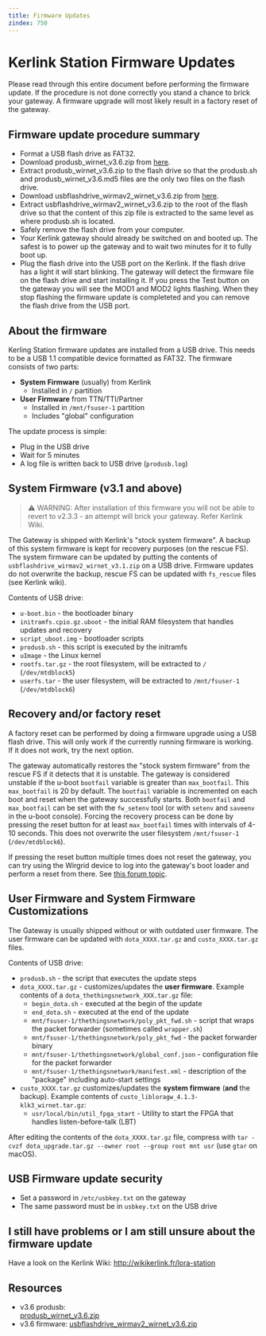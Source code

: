 ```yaml
---
title: Firmware Updates
zindex: 750
---
```


# Kerlink Station Firmware Updates

Please read through this entire document before performing the firmware update. If the procedure is not done correctly you stand a chance to brick your gateway. A firmware upgrade will most likely result in a factory reset of the gateway.

## Firmware update procedure summary

* Format a USB flash drive as FAT32.
* Download produsb_wirnet_v3.6.zip from [here](https://raw.githubusercontent.com/TheThingsNetwork/kerlink-station-firmware/master/dota/produsb_wirnet_v3.6.zip).
* Extract produsb_wirnet_v3.6.zip to the flash drive so that the produsb.sh and produsb_wirnet_v3.6.md5 files are the only two files on the flash drive.
* Download usbflashdrive_wirmav2_wirnet_v3.6.zip from [here](https://raw.githubusercontent.com/TheThingsNetwork/kerlink-station-firmware/master/dota/usbflashdrive_wirmav2_wirnet_v3.6.zip).
* Extract usbflashdrive_wirmav2_wirnet_v3.6.zip to the root of the flash drive so that the content of this zip file is extracted to the same level as where produsb.sh is located.
* Safely remove the flash drive from your computer.
* Your Kerlink gateway should already be switched on and booted up. The safest is to power up the gateway and to wait two minutes for it to fully boot up.
* Plug the flash drive into the USB port on the Kerlink. If the flash drive has a light it will start blinking. The gateway will detect the firmware file on the flash drive and start installing it. If you press the Test button on the gateway you will see the MOD1 and MOD2 lights flashing. When they stop flashing the firmware update is completeted and you can remove the flash drive from the USB port.

## About the firmware

Kerling Station firmware updates are installed from a USB drive. This needs to be a USB 1.1 compatible device formatted as FAT32.
The firmware consists of two parts:

- **System Firmware** (usually) from Kerlink
  - Installed in `/` partition
- **User Firmware** from TTN/TTI/Partner
  - Installed in `/mnt/fsuser-1` partition
  - Includes "global" configuration

The update process is simple:

- Plug in the USB drive
- Wait for 5 minutes
- A log file is written back to USB drive (`produsb.log`)

## System Firmware (v3.1 and above)

> ⚠️ WARNING: After installation of this firmware you will not be able to revert to v2.3.3 - an attempt will brick your gateway. Refer Kerlink Wiki.

The Gateway is shipped with Kerlink's "stock system firmware". A backup of this system firmware is kept for recovery purposes (on the rescue FS). The system firmware can be updated by putting the contents of `usbflashdrive_wirmav2_wirnet_v3.1.zip` on a USB drive. Firmware updates do not overwrite the backup, rescue FS can be updated with `fs_rescue` files (see Kerlink wiki).

Contents of USB drive:

- `u-boot.bin` - the bootloader binary
- `initramfs.cpio.gz.uboot` - the initial RAM filesystem that handles updates and recovery
- `script_uboot.img` - bootloader scripts
- `produsb.sh` - this script is executed by the initramfs
- `uImage` - the Linux kernel
- `rootfs.tar.gz` - the root filesystem, will be extracted to `/` (`/dev/mtdblock5`)
- `userfs.tar` - the user filesystem, will be extracted to `/mnt/fsuser-1` (`/dev/mtdblock6`)

## Recovery and/or factory reset

A factory reset can be performed by doing a firmware upgrade using a USB flash drive. This will only work if the currently running firmware is working. If it does not work, try the next option.

The gateway automatically restores the "stock system firmware" from the rescue FS if it detects that it is unstable. The gateway is considered unstable if the u-boot `bootfail` variable is greater than `max_bootfail`. This `max_bootfail` is 20 by default. The `bootfail` variable is incremented on each boot and reset when the gateway successfully starts. Both `bootfail` and `max_bootfail` can be set with the `fw_setenv` tool (or with `setenv` and `saveenv` in the u-boot console). Forcing the recovery process can be done by pressing the reset button for at least `max_bootfail` times with intervals of 4-10 seconds. This does not overwrite the user filesystem `/mnt/fsuser-1` (`/dev/mtdblock6`).

If pressing the reset button multiple times does not reset the gateway, you can try using the Wirgrid device to log into the gateway's boot loader and perform a reset from there. See [this forum topic](https://www.thethingsnetwork.org/forum/t/convert-actility-kerlink-gateway-to-ttn/24026).

## User Firmware and System Firmware Customizations

The Gateway is usually shipped without or with outdated user firmware. The user firmware can be updated with `dota_XXXX.tar.gz` and `custo_XXXX.tar.gz` files.

Contents of USB drive:

- `produsb.sh` - the script that executes the update steps
- `dota_XXXX.tar.gz` - customizes/updates the **user firmware**. Example contents of a `dota_thethingsnetwork_XXX.tar.gz` file:
  - `begin_dota.sh` - executed at the begin of the update
  - `end_dota.sh` - executed at the end of the update
  - `mnt/fsuser-1/thethingsnetwork/poly_pkt_fwd.sh` - script that wraps the packet forwarder (sometimes called `wrapper.sh`)
  - `mnt/fsuser-1/thethingsnetwork/poly_pkt_fwd` - the packet forwarder binary
  - `mnt/fsuser-1/thethingsnetwork/global_conf.json` - configuration file for the packet forwarder
  - `mnt/fsuser-1/thethingsnetwork/manifest.xml` - description of the "package" including auto-start settings
- `custo_XXXX.tar.gz` customizes/updates the **system firmware** (**and** the backup). Example contents of `custo_libloragw_4.1.3-klk3_wirnet.tar.gz`:
  - `usr/local/bin/util_fpga_start` - Utility to start the FPGA that handles listen-before-talk (LBT)

After editing the contents of the `dota_XXXX.tar.gz` file, compress with `tar -cvzf dota_upgrade.tar.gz --owner root --group root mnt usr` (use `gtar` on macOS).

## USB Firmware update security

- Set a password in `/etc/usbkey.txt` on the gateway
- The same password must be in `usbkey.txt` on the USB drive

##  I still have problems or I am still unsure about the firmware update

Have a look on the Kerlink Wiki: http://wikikerlink.fr/lora-station

## Resources

- v3.6 produsb:  
[produsb_wirnet_v3.6.zip](https://raw.githubusercontent.com/TheThingsNetwork/kerlink-station-firmware/master/dota/produsb_wirnet_v3.6.zip)
- v3.6 firmware: [usbflashdrive_wirmav2_wirnet_v3.6.zip](https://raw.githubusercontent.com/TheThingsNetwork/kerlink-station-firmware/master/dota/usbflashdrive_wirmav2_wirnet_v3.6.zip)

